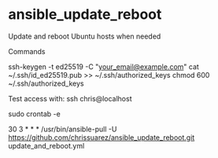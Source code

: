 # ansible_update_reboot
Update and reboot Ubuntu hosts when needed

Commands

ssh-keygen -t ed25519 -C "your_email@example.com"
cat ~/.ssh/id_ed25519.pub >> ~/.ssh/authorized_keys
chmod 600 ~/.ssh/authorized_keys

Test access with: ssh chris@localhost

sudo crontab -e

30 3 * * * /usr/bin/ansible-pull -U https://github.com/chrissuarez/ansible_update_reboot.git update_and_reboot.yml
